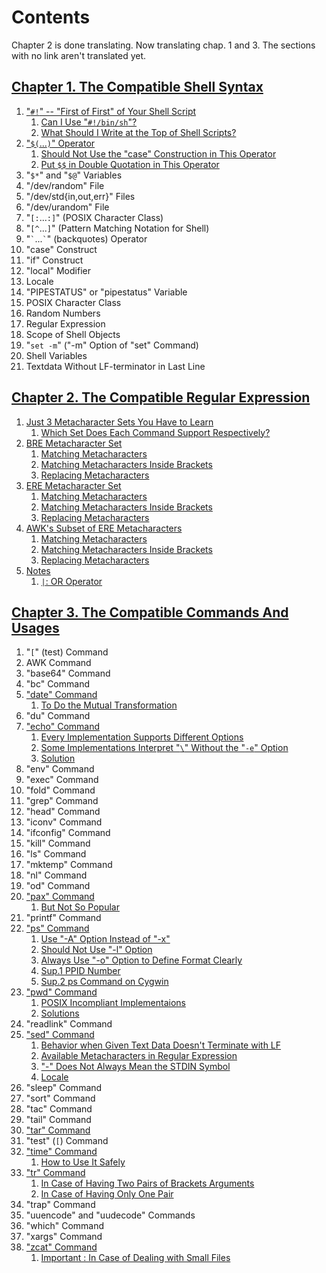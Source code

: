 # Contents

Chapter 2 is done translating. Now translating chap. 1 and 3. The sections with no link aren't translated yet.


## [Chapter 1. The Compatible Shell Syntax](1)

1. ["`#!`" -- "First of First" of Your Shell Script](1/-2321_shebang.md#----first-of-first-of-your-shell-script)
   1. [Can I Use "`#!/bin/sh`"?](1/-2321_shebang.md#can-i-use-binsh)
   1. [What Should I Write at the Top of Shell Scripts?](1/-2321_shebang.md#what-should-i-write-at-the-top-of-shell-scripts)
1. ["`$(`...`)`" Operator](1/-2428_dollar_parenthes.md#-operator)
   1. [Should Not Use the "case" Construction in This Operator](1/-2428_dollar_parenthes.md#should-not-use-the-case-construction-in-this-operator)
   1. [Put `$$` in Double Quotation in This Operator](1/-2428_dollar_parenthes.md#put--in-double-quotation-in-this-operator)
1. "`$*`" and "`$@`" Variables
1. "/dev/random" File
1. "/dev/std{in,out,err}" Files
1. "/dev/urandom" File
1. "`[:`...`:]`" (POSIX Character Class)
1. "`[^`...`]`" (Pattern Matching Notation for Shell)
1. "`` ` ``...`` ` ``" (backquotes) Operator
1. "case" Construct
1. "if" Construct
1. "local" Modifier
1. Locale
1. "PIPESTATUS" or "pipestatus" Variable
1. POSIX Character Class
1. Random Numbers
1. Regular Expression
1. Scope of Shell Objects
1. "`set -m`" ("-m" Option of "set" Command)
1. Shell Variables
1. Textdata Without LF-terminator in Last Line

## [Chapter 2. The Compatible Regular Expression](2)

1. [Just 3 Metacharacter Sets You Have to Learn](2/00_3_metachar_set.md#just-3-metacharacter-sets-you-have-to-learn)
   1. [Which Set Does Each Command Support Respectively?](2/00_3_metachar_set.md#which-set-does-each-command-support-respectively)
1. [BRE Metacharacter Set](2/11_BRE.md#bre-metacharacter-set)
   1. [Matching Metacharacters](2/11_BRE.md#matching-metacharacters)
   1. [Matching Metacharacters Inside Brackets](2/11_BRE.md#matching-metacharacters-inside-brackets)
   1. [Replacing Metacharacters](2/11_BRE.md#replacing-metacharacters)
1. [ERE Metacharacter Set](2/12_ERE.md#ere-metacharacter-set)
   1. [Matching Metacharacters](2/12_ERE.md#matching-metacharacters)
   1. [Matching Metacharacters Inside Brackets](2/12_ERE.md#matching-metacharacters-inside-brackets)
   1. [Replacing Metacharacters](2/12_ERE.md#replacing-metacharacters)
1. [AWK's Subset of ERE Metacharacters](2/13_AWK_subset.md#awks-subset-of-ere-metacharacters)
   1. [Matching Metacharacters](2/13_AWK_subset.md#matching-metacharacters)
   1. [Matching Metacharacters Inside Brackets](2/13_AWK_subset.md#matching-metacharacters-inside-brackets)
   1. [Replacing Metacharacters](2/13_AWK_subset.md#replacing-metacharacters)
1. [Notes](2/21_notes.md#notes)
   1. [`|`: OR Operator](2/21_notes.md#-or-operator)

## [Chapter 3. The Compatible Commands And Usages](3)

1. "`[`" (test) Command
1. AWK Command
1. "base64" Command
1. "bc" Command
1. ["date" Command](3/date.md#date-command)
   1. [To Do the Mutual Transformation](3/date.md#to-do-the-mutual-transformation)
1. "du" Command
1. ["echo" Command](3/echo.md#echo-command)
   1. [Every Implementation Supports Different Options](3/echo.md#every-implementation-supports-different-options)
   1. [Some Implementations Interpret "`\`" Without the "`-e`" Option](3/echo.md#some-implementations-interpret--without-the--e-option)
   1. [Solution](3/echo.md#solution)
1. "env" Command
1. "exec" Command
1. "fold" Command
1. "grep" Command
1. "head" Command
1. "iconv" Command
1. "ifconfig" Command
1. "kill" Command
1. "ls" Command
1. "mktemp" Command
1. "nl" Command
1. "od" Command
1. ["pax" Command](3/pax.md#pax-command)
   1. [But Not So Popular](3/pax.md#but-not-so-popular)
1. "printf" Command
1. ["ps" Command](3/ps.md#ps-command)
   1. [Use "-A" Option Instead of "-x"](3/ps.md#use--a-option-instead-of--x)
   1. [Should Not Use "-l" Option](3/ps.md#should-not-use--l-option)
   1. [Always Use "-o" Option to Define Format Clearly](3/ps.md#always-use--o-option-to-define-format-clearly)
   1. [Sup.1 PPID Number](3/ps.md#sup1-ppid-number)
   1. [Sup.2 ps Command on Cygwin](3/ps.md#sup2-ps-command-on-cygwin)
1. ["pwd" Command](3/pwd.md#pwd-command)
   1. [POSIX Incompliant Implementaions](3/pwd.md#posix-incompliant-implementaions)
   1. [Solutions](3/pwd.md#solutions)
1. "readlink" Command
1. ["sed" Command](3/sed.md#sed-command)
   1. [Behavior when Given Text Data Doesn't Terminate with LF](3/sed.md#behavior-when-given-text-data-doesnt-terminate-with-lf)
   1. [Available Metacharacters in Regular Expression](3/sed.md#available-metacharacters-in-regular-expression)
   1. ["-" Does Not Always Mean the STDIN Symbol](3/sed.md#--does-not-always-mean-the-stdin-symbol)
   1. [Locale](3/sed.md#locale)
1. "sleep" Command
1. "sort" Command
1. "tac" Command
1. "tail" Command
1. ["tar" Command](3/tar.md#tar-command)
1. "test" (`[`) Command
1. ["time" Command](3/time.md#time-command)
   1. [How to Use It Safely](3/time.md#how-to-use-it-safely)
1. ["tr" Command](3/tr.md#tr-command)
   1. [In Case of Having Two Pairs of Brackets Arguments](3/tr.md#in-case-of-having-two-pairs-of-brackets-arguments)
   1. [In Case of Having Only One Pair](3/tr.md#in-case-of-having-only-one-pair)
1. "trap" Command
1. "uuencode" and "uudecode" Commands
1. "which" Command
1. "xargs" Command
1. ["zcat" Command](3/zcat.md#zcat-command)
   1. [Important : In Case of Dealing with Small Files](3/zcat.md#important--in-case-of-dealing-with-small-files)
